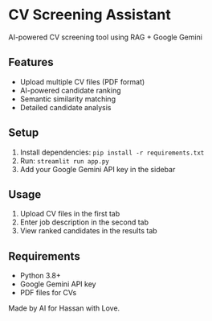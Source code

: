 # CV Screening Assistant

AI-powered CV screening tool using RAG + Google Gemini

## Features
- Upload multiple CV files (PDF format)
- AI-powered candidate ranking
- Semantic similarity matching
- Detailed candidate analysis

## Setup
1. Install dependencies: `pip install -r requirements.txt`
2. Run: `streamlit run app.py`
3. Add your Google Gemini API key in the sidebar

## Usage
1. Upload CV files in the first tab
2. Enter job description in the second tab
3. View ranked candidates in the results tab

## Requirements
- Python 3.8+
- Google Gemini API key
- PDF files for CVs

Made by AI for Hassan with Love.
 

